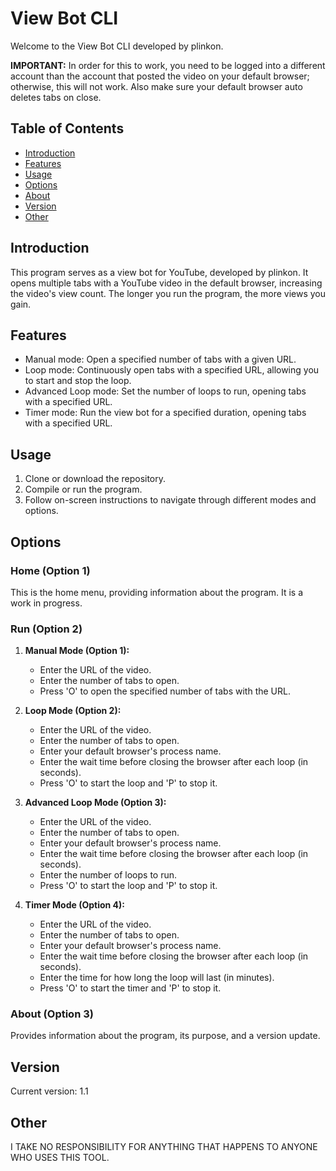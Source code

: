 # View Bot CLI

Welcome to the View Bot CLI developed by plinkon.

**IMPORTANT:** In order for this to work, you need to be logged into a different account than the account that posted the video on your default browser; otherwise, this will not work. Also make sure your default browser auto deletes tabs on close.

## Table of Contents
- [Introduction](#introduction)
- [Features](#features)
- [Usage](#usage)
- [Options](#options)
- [About](#about)
- [Version](#version)
- [Other](#other)

## Introduction

This program serves as a view bot for YouTube, developed by plinkon. It opens multiple tabs with a YouTube video in the default browser, increasing the video's view count. The longer you run the program, the more views you gain.

## Features

- Manual mode: Open a specified number of tabs with a given URL.
- Loop mode: Continuously open tabs with a specified URL, allowing you to start and stop the loop.
- Advanced Loop mode: Set the number of loops to run, opening tabs with a specified URL.
- Timer mode: Run the view bot for a specified duration, opening tabs with a specified URL.

## Usage

1. Clone or download the repository.
2. Compile or run the program.
3. Follow on-screen instructions to navigate through different modes and options.

## Options

### Home (Option 1)

This is the home menu, providing information about the program. It is a work in progress.

### Run (Option 2)

1. **Manual Mode (Option 1):**
   - Enter the URL of the video.
   - Enter the number of tabs to open.
   - Press 'O' to open the specified number of tabs with the URL.

2. **Loop Mode (Option 2):**
   - Enter the URL of the video.
   - Enter the number of tabs to open.
   - Enter your default browser's process name.
   - Enter the wait time before closing the browser after each loop (in seconds).
   - Press 'O' to start the loop and 'P' to stop it.

3. **Advanced Loop Mode (Option 3):**
   - Enter the URL of the video.
   - Enter the number of tabs to open.
   - Enter your default browser's process name.
   - Enter the wait time before closing the browser after each loop (in seconds).
   - Enter the number of loops to run.
   - Press 'O' to start the loop and 'P' to stop it.

4. **Timer Mode (Option 4):**
   - Enter the URL of the video.
   - Enter the number of tabs to open.
   - Enter your default browser's process name.
   - Enter the wait time before closing the browser after each loop (in seconds).
   - Enter the time for how long the loop will last (in minutes).
   - Press 'O' to start the timer and 'P' to stop it.

### About (Option 3)

Provides information about the program, its purpose, and a version update.

## Version

Current version: 1.1

## Other

I TAKE NO RESPONSIBILITY FOR ANYTHING THAT HAPPENS TO ANYONE WHO USES THIS TOOL.
